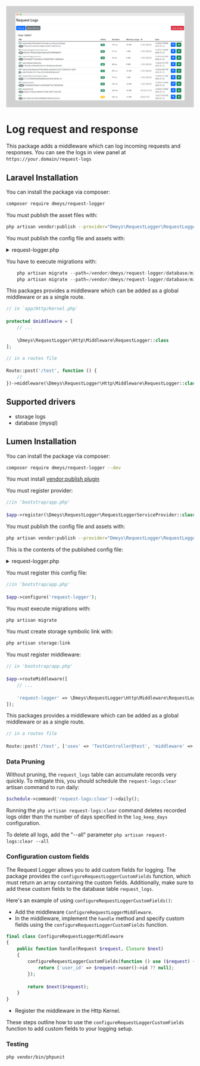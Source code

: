 ![Laravel request logger](assets/demo.png)

# Log request and response

This package adds a middleware which can log incoming requests and responses. You can see the logs in view panel
at `https://your.domain/request-logs`

## Laravel Installation

You can install the package via composer:

```bash
composer require dmeys/request-logger
```

You must publish the asset files with:

```bash
php artisan vendor:publish --provider="Dmeys\RequestLogger\RequestLoggerServiceProvider" 
```

You must publish the config file and assets with:

<details>
  <summary>request-logger.php</summary>

```php
return [
    'locale' => env('REQUEST_LOGGER_LOCALE', 'en'), // available 'en', 'ua'
    'middleware' => [
        \Dmeys\RequestLogger\Http\Middleware\BaseAuth::class,
    ],
    'base_auth' => [
        'login' => env('REQUEST_LOGGER_LOGIN', 'login'),
        'password' => env('REQUEST_LOGGER_PASSWORD', 'password'),
    ],
    'timezone' => env('REQUEST_LOGGER_TIMEZONE', env('APP_TIMEZONE', config('app.timezone', 'UTC'))),
    'date_format' => env('REQUEST_LOGGER_DATE_FORMAT', 'Y-m-d'),
    'time_format' => env('REQUEST_LOGGER_TIME_FORMAT', 'H:i:s.u'),
    'log_keep_days' => env('REQUEST_LOGGER_KEEP_DAYS', 14),
    'table_name' => 'request_logs',
    'enabled' => env('REQUEST_LOGGER_ENABLED', true),
    'ignore_paths' => [
        'request-logs*',
        'telescope*',
        'nova-api*',
    ],
    'hide_fields' => [
        'request' => [
            'headers' => [
                'authorization',
                'php-auth-user',
                'php-auth-pw',
            ],
            'content' => [
                'password',
                'token',
                'access_token',
            ],
        ],
        'response' => [
            'content' => [
                'password',
                'token',
                'access_token',
            ],
        ],
    ],
    'replacer_hidden_fields' => '|^_-|',
];
```

</details>

You have to execute migrations with:

```php
    php artisan migrate --path=/vendor/dmeys/request-logger/database/migrations/2021_11_05_000000_create_request_log_fingerprints_table.php
    php artisan migrate --path=/vendor/dmeys/request-logger/database/migrations/2021_11_05_000000_create_request_logs_table.php
```

This packages provides a middleware which can be added as a global middleware or as a single route.

```php
// in `app/Http/Kernel.php`

protected $middleware = [
    // ...
    
    \Dmeys\RequestLogger\Http\Middleware\RequestLogger::class
];
```

```php
// in a routes file

Route::post('/test', function () {
    //
})->middleware(\Dmeys\RequestLogger\Http\Middleware\RequestLogger::class);
```

## Supported drivers

- storage logs
- database (mysql)

## Lumen Installation

You can install the package via composer:

```bash
composer require dmeys/request-logger --dev
```

You must install [vendor:publish plugin](https://github.com/laravelista/lumen-vendor-publish)

You must register provider:

```php
//in 'bootstrap/app.php'

$app->register(\Dmeys\RequestLogger\RequestLoggerServiceProvider::class); 
```

You must publish the config file and assets with:

```bash
php artisan vendor:publish --provider="Dmeys\RequestLogger\RequestLoggerServiceProvider" 
```

This is the contents of the published config file:

<details>
  <summary>request-logger.php</summary>

```php
return [
    'locale' => env('REQUEST_LOGGER_LOCALE', 'en'), // available 'en', 'ua'
    'middleware' => [
        \Dmeys\RequestLogger\Http\Middleware\BaseAuth::class,
    ],
    'base_auth' => [
        'login' => env('REQUEST_LOGGER_LOGIN', 'login'),
        'password' => env('REQUEST_LOGGER_PASSWORD', 'password'),
    ],
    'timezone' => env('REQUEST_LOGGER_TIMEZONE', env('APP_TIMEZONE', config('app.timezone', 'UTC'))),
    'date_format' => env('REQUEST_LOGGER_DATE_FORMAT', 'Y-m-d'),
    'time_format' => env('REQUEST_LOGGER_TIME_FORMAT', 'H:i:s.u'),
    'log_keep_days' => env('REQUEST_LOGGER_KEEP_DAYS', 14),
    'table_name' => 'request_logs',
    'enabled' => env('REQUEST_LOGGER_ENABLED', true),
    'ignore_paths' => [
        'request-logs*',
        'telescope*',
        'nova-api*',
    ],
    'hide_fields' => [
        'request' => [
            'headers' => [
                'authorization',
                'php-auth-user',
                'php-auth-pw',
            ],
            'content' => [
                'password',
                'token',
                'access_token',
            ],
        ],
        'response' => [
            'content' => [
                'password',
                'token',
                'access_token',
            ],
        ],
    ],
    'replacer_hidden_fields' => '|^_-|',
];
```

</details>


You must register this config file:

```php
//in 'bootstrap/app.php'

$app->configure('request-logger');
```

You must execute migrations with:

```bash
php artisan migrate
```

You must create storage symbolic link with:

```bash
php artisan storage:link
```

You must register middleware:

```php
// in 'bootstrap/app.php'

$app->routeMiddleware([
    // ...
    
    'request-logger' => \Dmeys\RequestLogger\Http\Middleware\RequestLogger::class,
]);
```

This packages provides a middleware which can be added as a global middleware or as a single route.

```php
// in a routes file

Route::post('/test', ['uses' => 'TestController@test', 'middleware' => ['request-logger']]);
```

### Data Pruning

Without pruning, the `request_logs` table can accumulate records very quickly.
To mitigate this, you should schedule the `request-logs:clear` artisan command to run daily:

```php
$schedule->command('request-logs:clear')->daily();
```

Running the `php artisan request-logs:clear` command deletes
recorded logs older than the number of days specified in the `log_keep_days` configuration.

To delete all logs, add the "--all" parameter `php artisan request-logs:clear --all`

### Configuration custom fields

The Request Logger allows you to add custom fields for logging.
The package provides the `configureRequestLoggerCustomFields` function, which must return an array containing the custom
fields.
Additionally, make sure to add these custom fields to the database table `request_logs`.

Here's an example of using `configureRequestLoggerCustomFields()`:

- Add the middleware `ConfigureRequestLoggerMiddleware`.
- In the middleware, implement the `handle` method and specify custom fields using
  the `configureRequestLoggerCustomFields` function.

```php
final class ConfigureRequestLoggerMiddleware
{
	public function handle(Request $request, Closure $next)
	{
		configureRequestLoggerCustomFields(function () use ($request) {
			return ['user_id' => $request->user()->id ?? null];
		});

		return $next($request);
	}
}
```

- Register the middleware in the Http Kernel.

These steps outline how to use the `configureRequestLoggerCustomFields` function to add custom fields to your logging
setup.

### Testing

``` bash
php vendor/bin/phpunit
```
